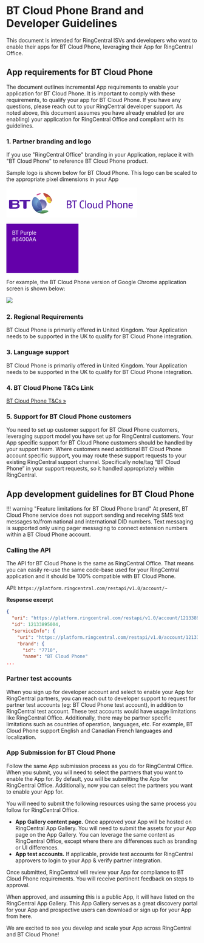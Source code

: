 # BT Cloud Phone Brand and Developer Guidelines

This document is intended for RingCentral ISVs and developers who want to enable their apps for BT Cloud Phone, leveraging their App for RingCentral Office.

## App requirements for BT Cloud Phone

The document outlines incremental App requirements to enable your application for BT Cloud Phone. It is important to comply with these requirements, to qualify your app for BT Cloud Phone. If you have any questions, please reach out to your RingCentral developer support. As noted above, this document assumes you have already enabled (or are enabling) your application for RingCentral Office and compliant with its guidelines.

### 1. Partner branding and logo

If you use "RingCentral Office" branding in your Application, replace it with "BT Cloud Phone" to reference BT Cloud Phone product.

Sample logo is shown below for BT Cloud Phone. This logo can be scaled to the appropriate pixel dimensions in your App

![BT logo](../logo-bt.png)

<div style="background-color: #6400AA; width: 160px; height: 100px; color: white; padding: 15px; margin-bottom: 15px;">
BT Purple<br>
&#35;6400AA
</div>

For example, the BT Cloud Phone version of Google Chrome application screen is shown below:

<img class="img-fluid mx-auto d-block" src="../bt-chrome-extension.png" style="max-width: 500px">

### 2. Regional Requirements

BT Cloud Phone is primarily offered in United Kingdom. Your Application needs to be supported in the UK to qualify for BT Cloud Phone integration.

### 3. Language support
   
BT Cloud Phone is primarily offered in United Kingdom. Your Application needs to be supported in the UK to qualify for BT Cloud Phone integration.

### 4. BT Cloud Phone T&Cs Link

[BT Cloud Phone T&Cs &raquo;](http://www2.bt.com/static/i/btretail/panretail/terms/index.html)

### 5. Support for BT Cloud Phone customers

You need to set up customer support for BT Cloud Phone customers, leveraging support model you have set up for RingCentral customers. Your App specific support for BT Cloud Phone customers should be handled by your support team. Where customers need additional BT Cloud Phone account specific support, you may route these support requests to your existing RingCentral support channel. Specifically note/tag “BT Cloud Phone” in your support requests, so it handled appropriately within RingCentral.

## App development guidelines for BT Cloud Phone

!!! warning "Feature limitations for BT Cloud Phone brand"
    At present, BT Cloud Phone service does not support sending and receiving SMS text messages to/from national and international DID numbers. Text messaging is supported only using pager messaging to connect extension numbers within a BT Cloud Phone account.

### Calling the API

The API for BT Cloud Phone is the same as RingCentral Office. That means you can easily re-use the same code-base used for your RingCentral application and it should be 100% compatible with BT Cloud Phone. 

API: `https://platform.ringcentral.com/restapi/v1.0/account/~`

**Response excerpt**

```json
{
  "uri": "https://platform.ringcentral.com/restapi/v1.0/account/12133895004",
  "id": 12133895004,
  "serviceInfo": {
    "uri": "https://platform.ringcentral.com/restapi/v1.0/account/12133895004/service-info",
    "brand": {
      "id": "7710",
      "name": "BT Cloud Phone"
...
```

### Partner test accounts

When you sign up for developer account and select to enable your App for RingCentral partners, you can reach out to developer support to request for partner test accounts (eg: BT Cloud Phone test account), in addition to RingCentral test account. These test accounts would have usage limitations like RingCentral Office. Additionally, there may be partner specific limitations such as countries of operation, languages, etc. For example, BT Cloud Phone support English and Canadian French languages and localization.

### App Submission for BT Cloud Phone

Follow the same App submission process as you do for RingCentral Office. When you submit, you will need to select the partners that you want to enable the App for. By default, you will be submitting the App for RingCentral Office. Additionally, now you can select the partners you want to enable your App for.

You will need to submit the following resources using the same process you follow for RingCentral Office.

* **App Gallery content page.** Once approved your App will be hosted on RingCentral App Gallery. You will need to submit the assets for your App page on the App Gallery. You can leverage the same content as RingCentral Office, except where there are differences such as branding or UI differences.
* **App test accounts.** If applicable, provide test accounts for RingCentral approvers to login to your App & verify partner integration.

Once submitted, RingCentral will review your App for compliance to BT Cloud Phone requirements. You will receive pertinent feedback on steps to approval.

When approved, and assuming this is a public App, it will have listed on the RingCentral App Gallery. This App Gallery serves as a great discovery portal for your App and prospective users can download or sign up for your App from here.

We are excited to see you develop and scale your App across RingCentral and BT Cloud Phone!